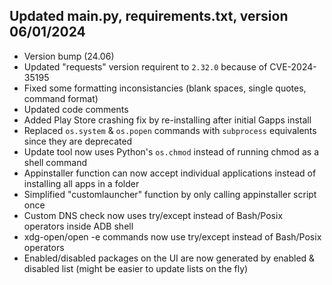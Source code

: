 ## Updated main.py, requirements.txt, version 06/01/2024
- Version bump (24.06)
- Updated "requests" version requirent to `2.32.0` because of CVE-2024-35195
- Fixed some formatting inconsistancies (blank spaces, single quotes, command format)
- Updated code comments
- Added Play Store crashing fix by re-installing after initial Gapps install
- Replaced `os.system` & `os.popen` commands with `subprocess` equivalents since they are deprecated
- Update tool now uses Python's `os.chmod` instead of running chmod as a shell command
- Appinstaller function can now accept individual applications instead of installing all apps in a folder
- Simplified "customlauncher" function by only calling appinstaller script once
- Custom DNS check now uses try/except instead of Bash/Posix operators inside ADB shell
- xdg-open/open -e commands now use try/except instead of Bash/Posix operators
- Enabled/disabled packages on the UI are now generated by enabled & disabled list (might be easier to update lists on the fly)
